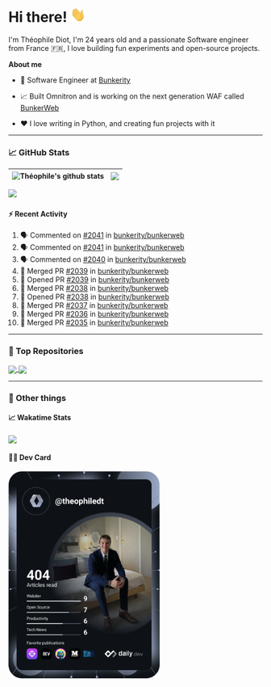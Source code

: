# Hi there! <img src="./wave.gif" width="30px" height="30px" />

I'm Théophile Diot, I'm 24 years old and a passionate Software engineer from France 🇫🇷, I love building fun experiments and open-source projects.

**About me**

- 💼 Software Engineer at [Bunkerity](https://www.bunkerity.com/)

- 📈 Built Omnitron and is working on the next generation WAF called [BunkerWeb](https://www.bunkerweb.io)

- ❤️ I love writing in Python, and creating fun projects with it

---

### 📈 GitHub Stats

| <img align="center" src="https://github-readme-stats.vercel.app/api?username=TheophileDiot&show_icons=true&include_all_commits=true&theme=algolia&hide_border=true&rank_icon=github" alt="Théophile's github stats" /> | <img align="center" src="https://github-readme-stats.vercel.app/api/top-langs/?username=TheophileDiot&layout=compact&theme=algolia&hide_border=true" /> |
| ---------------------------------------------------------------------------------------------------------------------------------------------------------------------------------------------------------------------- | ------------------------------------------------------------------------------------------------------------------------------------------------------- |

![](https://github-readme-activity-graph.vercel.app/graph?username=TheophileDiot&theme=tokyo-night)

#### :zap: Recent Activity

<!--START_SECTION:activity-->
1. 🗣 Commented on [#2041](https://github.com/bunkerity/bunkerweb/issues/2041#issuecomment-2687168199) in [bunkerity/bunkerweb](https://github.com/bunkerity/bunkerweb)
2. 🗣 Commented on [#2041](https://github.com/bunkerity/bunkerweb/issues/2041#issuecomment-2687138384) in [bunkerity/bunkerweb](https://github.com/bunkerity/bunkerweb)
3. 🗣 Commented on [#2040](https://github.com/bunkerity/bunkerweb/issues/2040#issuecomment-2687126909) in [bunkerity/bunkerweb](https://github.com/bunkerity/bunkerweb)
4. 🎉 Merged PR [#2039](https://github.com/bunkerity/bunkerweb/pull/2039) in [bunkerity/bunkerweb](https://github.com/bunkerity/bunkerweb)
5. 💪 Opened PR [#2039](https://github.com/bunkerity/bunkerweb/pull/2039) in [bunkerity/bunkerweb](https://github.com/bunkerity/bunkerweb)
6. 🎉 Merged PR [#2038](https://github.com/bunkerity/bunkerweb/pull/2038) in [bunkerity/bunkerweb](https://github.com/bunkerity/bunkerweb)
7. 💪 Opened PR [#2038](https://github.com/bunkerity/bunkerweb/pull/2038) in [bunkerity/bunkerweb](https://github.com/bunkerity/bunkerweb)
8. 🎉 Merged PR [#2037](https://github.com/bunkerity/bunkerweb/pull/2037) in [bunkerity/bunkerweb](https://github.com/bunkerity/bunkerweb)
9. 🎉 Merged PR [#2036](https://github.com/bunkerity/bunkerweb/pull/2036) in [bunkerity/bunkerweb](https://github.com/bunkerity/bunkerweb)
10. 🎉 Merged PR [#2035](https://github.com/bunkerity/bunkerweb/pull/2035) in [bunkerity/bunkerweb](https://github.com/bunkerity/bunkerweb)
<!--END_SECTION:activity-->

---

### 🔧 Top Repositories

<a href="https://github.com/bunkerity/bunkerweb">
  <img align="center" src="https://github-readme-stats.vercel.app/api/pin/?username=Bunkerity&repo=bunkerweb&theme=algolia" />
</a>
<a href="https://github.com/TheophileDiot/Omnitron">
  <img align="center" src="https://github-readme-stats.vercel.app/api/pin/?username=TheophileDiot&repo=Omnitron&theme=algolia" />
</a>

---

### 🎉 Other things

#### 📈 Wakatime Stats

<a href="https://wakatime.com/@theophile_bunkerity">
  <img align="center" src="https://github-readme-stats.vercel.app/api/wakatime?username=3aa5ce41-c253-43d9-8441-a721e446a45f&layout=compact&theme=algolia" />
</a>

#### 👨‍💻 Dev Card

<a href="https://app.daily.dev/TheophileDt">
  <img src="./devcard.svg" width="300" alt="Théophile Diot's Dev Card"/>
</a>
